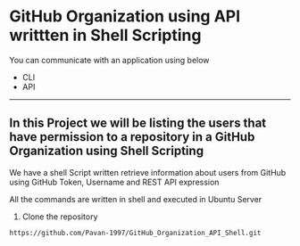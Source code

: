 # GitHub Organization using API writtten in Shell Scripting 
 
You can communicate with an application using below

- CLI
- API

---
## In this Project we will be listing the users that have permission to a repository in a GitHub Organization using Shell Scripting

We have a shell Script written retrieve information about users from GitHub using GitHub Token, Username and REST API expression

All the commands are written in shell and executed in Ubuntu Server 

1. Clone the repository

```
https://github.com/Pavan-1997/GitHub_Organization_API_Shell.git
```
